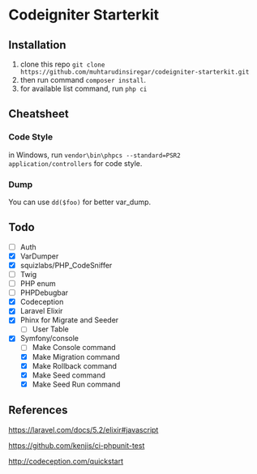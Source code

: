 # Codeigniter Starterkit

## Installation
 1. clone this repo `git clone https://github.com/muhtarudinsiregar/codeigniter-starterkit.git`
 2. then run command `composer install`.
 3. for available list command, run `php ci`

## Cheatsheet

### Code Style
in Windows, run `vendor\bin\phpcs --standard=PSR2 application/controllers` for code style.

### Dump
You can use `dd($foo)` for better var_dump. 

## Todo
* [ ] Auth
* [X] VarDumper
* [X] squizlabs/PHP_CodeSniffer
* [ ] Twig
* [ ] PHP enum
* [ ] PHPDebugbar
* [X] Codeception
* [X] Laravel Elixir
* [X] Phinx for Migrate and Seeder
    * [ ] User Table
* [X] Symfony/console
    * [ ] Make Console command
    * [X] Make Migration command
    * [X] Make Rollback command
    * [X] Make Seed command
    * [X] Make Seed Run command

## References
 https://laravel.com/docs/5.2/elixir#javascript

 https://github.com/kenjis/ci-phpunit-test
	
 http://codeception.com/quickstart

